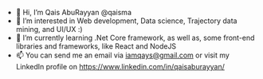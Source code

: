 - 👋 Hi, I’m Qais AbuRayyan @qaisma
- 👀 I’m interested in Web development, Data science, Trajectory data mining, and UI/UX :)
- 🌱 I’m currently learning .Net Core framework, as well as, some front-end libraries and frameworks, like React and NodeJS
- 📫 You can send me an email via iamqays@gmail.com or visit my LinkedIn profile on https://www.linkedin.com/in/qaisaburayyan/ 

<!---
qaisma/qaisma is a ✨ special ✨ repository because its `README.md` (this file) appears on your GitHub profile.
You can click the Preview link to take a look at your changes.
--->
